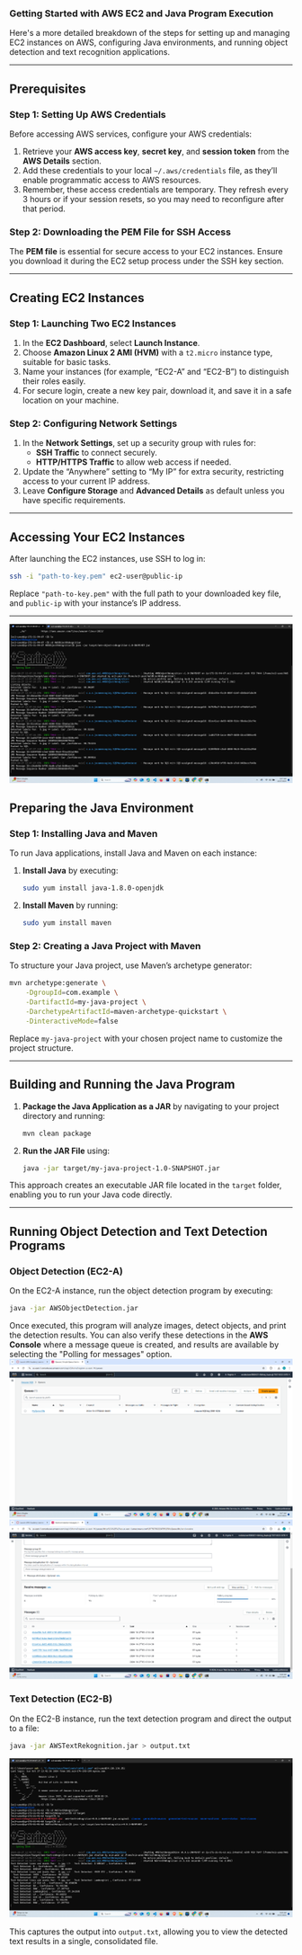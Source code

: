 ### Getting Started with AWS EC2 and Java Program Execution

Here's a more detailed breakdown of the steps for setting up and managing EC2 instances on AWS, configuring Java environments, and running object detection and text recognition applications.

---

## Prerequisites

### Step 1: Setting Up AWS Credentials
Before accessing AWS services, configure your AWS credentials:
1. Retrieve your **AWS access key**, **secret key**, and **session token** from the **AWS Details** section.
2. Add these credentials to your local `~/.aws/credentials` file, as they’ll enable programmatic access to AWS resources.
3. Remember, these access credentials are temporary. They refresh every 3 hours or if your session resets, so you may need to reconfigure after that period.

### Step 2: Downloading the PEM File for SSH Access
The **PEM file** is essential for secure access to your EC2 instances. Ensure you download it during the EC2 setup process under the SSH key section.

---

## Creating EC2 Instances

### Step 1: Launching Two EC2 Instances
1. In the **EC2 Dashboard**, select **Launch Instance**.
2. Choose **Amazon Linux 2 AMI (HVM)** with a `t2.micro` instance type, suitable for basic tasks.
3. Name your instances (for example, “EC2-A” and “EC2-B”) to distinguish their roles easily.
4. For secure login, create a new key pair, download it, and save it in a safe location on your machine.

### Step 2: Configuring Network Settings
1. In the **Network Settings**, set up a security group with rules for:
   - **SSH Traffic** to connect securely.
   - **HTTP/HTTPS Traffic** to allow web access if needed.
2. Update the “Anywhere” setting to “My IP” for extra security, restricting access to your current IP address.
3. Leave **Configure Storage** and **Advanced Details** as default unless you have specific requirements.

---

## Accessing Your EC2 Instances

After launching the EC2 instances, use SSH to log in:

```bash
ssh -i "path-to-key.pem" ec2-user@public-ip
```

Replace `"path-to-key.pem"` with the full path to your downloaded key file, and `public-ip` with your instance’s IP address.

---
![AltText](Screenshot%202024-10-27%20094733.png)
## Preparing the Java Environment

### Step 1: Installing Java and Maven
To run Java applications, install Java and Maven on each instance:

1. **Install Java** by executing:
   ```bash
   sudo yum install java-1.8.0-openjdk
   ```
2. **Install Maven** by running:
   ```bash
   sudo yum install maven
   ```

### Step 2: Creating a Java Project with Maven
To structure your Java project, use Maven’s archetype generator:

```bash
mvn archetype:generate \
    -DgroupId=com.example \
    -DartifactId=my-java-project \
    -DarchetypeArtifactId=maven-archetype-quickstart \
    -DinteractiveMode=false
```

Replace `my-java-project` with your chosen project name to customize the project structure.

---

## Building and Running the Java Program

1. **Package the Java Application as a JAR** by navigating to your project directory and running:
   ```bash
   mvn clean package
   ```
2. **Run the JAR File** using:
   ```bash
   java -jar target/my-java-project-1.0-SNAPSHOT.jar
   ```

This approach creates an executable JAR file located in the `target` folder, enabling you to run your Java code directly.

---

## Running Object Detection and Text Detection Programs

### Object Detection (EC2-A)

On the EC2-A instance, run the object detection program by executing:

```bash
java -jar AWSObjectDetection.jar
```

Once executed, this program will analyze images, detect objects, and print the detection results. You can also verify these detections in the **AWS Console** where a message queue is created, and results are available by selecting the "Polling for messages" option.
![AltText](Screenshot%202024-10-27%20094752.png)
![AltText](Screenshot%202024-10-27%20094809.png)
### Text Detection (EC2-B)

On the EC2-B instance, run the text detection program and direct the output to a file:

```bash
java -jar AWSTextRekognition.jar > output.txt

```
![AltText](Screenshot%202024-10-27%20094912.png)

This captures the output into `output.txt`, allowing you to view the detected text results in a single, consolidated file.
